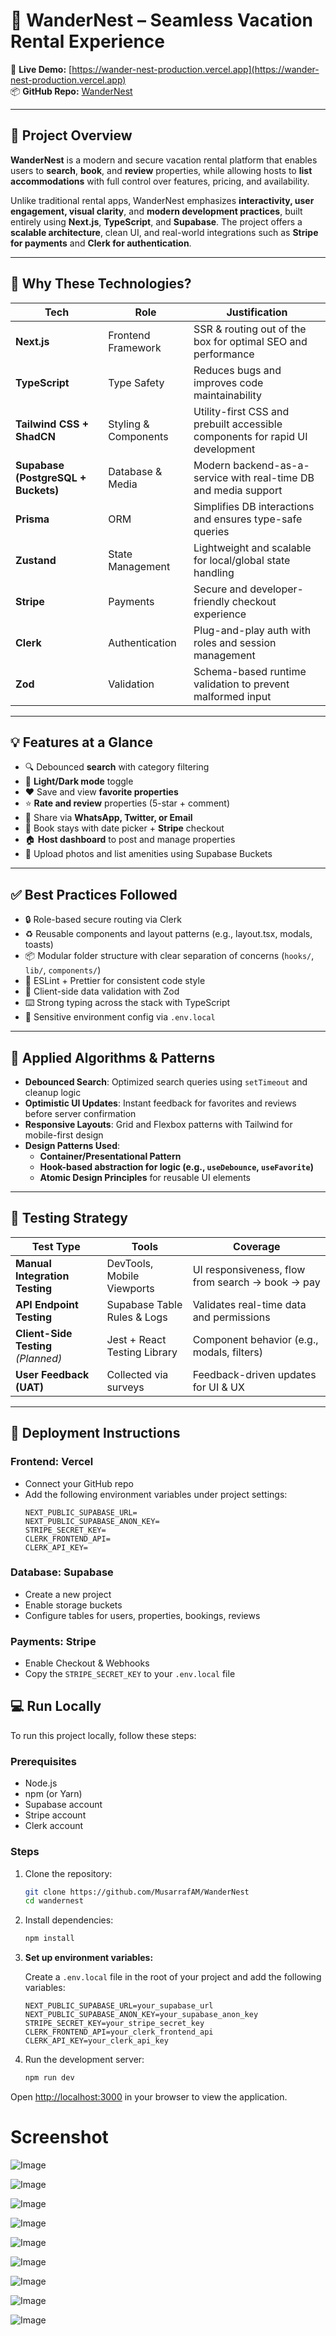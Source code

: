# 🏡 WanderNest – Seamless Vacation Rental Experience

🔗 **Live Demo:** [https://wander-nest-production.vercel.app](https://wander-nest-production.vercel.app)  
📦 **GitHub Repo:** [WanderNest](https://github.com/MusarrafAM/WanderNest)

---

## 📌 Project Overview

**WanderNest** is a modern and secure vacation rental platform that enables users to **search**, **book**, and **review** properties, while allowing hosts to **list accommodations** with full control over features, pricing, and availability.

Unlike traditional rental apps, WanderNest emphasizes **interactivity, user engagement, visual clarity**, and **modern development practices**, built entirely using **Next.js**, **TypeScript**, and **Supabase**. The project offers a **scalable architecture**, clean UI, and real-world integrations such as **Stripe for payments** and **Clerk for authentication**.

---

## 🧠 Why These Technologies?

| Tech | Role | Justification |
|------|------|---------------|
| **Next.js** | Frontend Framework | SSR & routing out of the box for optimal SEO and performance |
| **TypeScript** | Type Safety | Reduces bugs and improves code maintainability |
| **Tailwind CSS + ShadCN** | Styling & Components | Utility-first CSS and prebuilt accessible components for rapid UI development |
| **Supabase (PostgreSQL + Buckets)** | Database & Media | Modern backend-as-a-service with real-time DB and media support |
| **Prisma** | ORM | Simplifies DB interactions and ensures type-safe queries |
| **Zustand** | State Management | Lightweight and scalable for local/global state handling |
| **Stripe** | Payments | Secure and developer-friendly checkout experience |
| **Clerk** | Authentication | Plug-and-play auth with roles and session management |
| **Zod** | Validation | Schema-based runtime validation to prevent malformed input |

---

## 💡 Features at a Glance

- 🔍 Debounced **search** with category filtering  
- 🌙 **Light/Dark mode** toggle  
- ❤️ Save and view **favorite properties**  
- ⭐ **Rate and review** properties (5-star + comment)  
- 🔗 Share via **WhatsApp, Twitter, or Email**  
- 📅 Book stays with date picker + **Stripe** checkout  
- 🏠 **Host dashboard** to post and manage properties  
- 📸 Upload photos and list amenities using Supabase Buckets

---

## ✅ Best Practices Followed

- 🔒 Role-based secure routing via Clerk  
- ♻️ Reusable components and layout patterns (e.g., layout.tsx, modals, toasts)  
- 📦 Modular folder structure with clear separation of concerns (`hooks/`, `lib/`, `components/`)  
- 🧼 ESLint + Prettier for consistent code style  
- 🚫 Client-side data validation with Zod  
- ⌨️ Strong typing across the stack with TypeScript  
- 🔐 Sensitive environment config via `.env.local`

---

## 🧩 Applied Algorithms & Patterns

- **Debounced Search**: Optimized search queries using `setTimeout` and cleanup logic  
- **Optimistic UI Updates**: Instant feedback for favorites and reviews before server confirmation  
- **Responsive Layouts**: Grid and Flexbox patterns with Tailwind for mobile-first design  
- **Design Patterns Used**:
  - **Container/Presentational Pattern**
  - **Hook-based abstraction for logic (e.g., `useDebounce`, `useFavorite`)**
  - **Atomic Design Principles** for reusable UI elements

---

## 🧪 Testing Strategy

| Test Type | Tools | Coverage |
|-----------|-------|----------|
| **Manual Integration Testing** | DevTools, Mobile Viewports | UI responsiveness, flow from search → book → pay |
| **API Endpoint Testing** | Supabase Table Rules & Logs | Validates real-time data and permissions |
| **Client-Side Testing** *(Planned)* | Jest + React Testing Library | Component behavior (e.g., modals, filters)  
| **User Feedback (UAT)** | Collected via surveys | Feedback-driven updates for UI & UX  

---

## 🚀 Deployment Instructions

### Frontend: **Vercel**
- Connect your GitHub repo
- Add the following environment variables under project settings:
  ```env
  NEXT_PUBLIC_SUPABASE_URL=
  NEXT_PUBLIC_SUPABASE_ANON_KEY=
  STRIPE_SECRET_KEY=
  CLERK_FRONTEND_API=
  CLERK_API_KEY=

### Database: **Supabase**
- Create a new project
- Enable storage buckets
- Configure tables for users, properties, bookings, reviews

### Payments: **Stripe**
- Enable Checkout & Webhooks
- Copy the `STRIPE_SECRET_KEY` to your `.env.local` file


## 💻 Run Locally

To run this project locally, follow these steps:

### Prerequisites

- Node.js
- npm (or Yarn)
- Supabase account
- Stripe account
- Clerk account

### Steps

1.  Clone the repository:

    ```bash
    git clone https://github.com/MusarrafAM/WanderNest
    cd wandernest
    ```

2.  Install dependencies:

    ```bash
    npm install
    ```

3.  **Set up environment variables:**

    Create a `.env.local` file in the root of your project and add the following variables:

    ```env
    NEXT_PUBLIC_SUPABASE_URL=your_supabase_url
    NEXT_PUBLIC_SUPABASE_ANON_KEY=your_supabase_anon_key
    STRIPE_SECRET_KEY=your_stripe_secret_key
    CLERK_FRONTEND_API=your_clerk_frontend_api
    CLERK_API_KEY=your_clerk_api_key
    ```

4.  Run the development server:

    ```bash
    npm run dev
    ```

 Open [http://localhost:3000](http://localhost:3000) in your browser to view the application.


# Screenshot
![Image](https://github.com/user-attachments/assets/d2365247-0f03-4f1c-9242-cd10bf72e8ed)

![Image](https://github.com/user-attachments/assets/a6900413-26e3-4ae5-8eeb-87fad752a166)

![Image](https://github.com/user-attachments/assets/9681989b-9162-4c52-81d2-f6ffff2f0c95)

![Image](https://github.com/user-attachments/assets/e6d2853a-e0b5-4fd7-a420-787e6b0a4a2c)

![Image](https://github.com/user-attachments/assets/288c51f9-f882-4ac0-8118-9eee52acc7bf)

![Image](https://github.com/user-attachments/assets/c600ff9b-13d3-437b-844a-c8e9ac9c3a87)

![Image](https://github.com/user-attachments/assets/3095425e-18d4-4b6d-859f-25aa62e4f034)

![Image](https://github.com/user-attachments/assets/5be8f998-59e8-42e3-bf2c-6094a73b4d01)

![Image](https://github.com/user-attachments/assets/bb02c5a3-92c3-4e0b-8a78-f66b10148e06)

